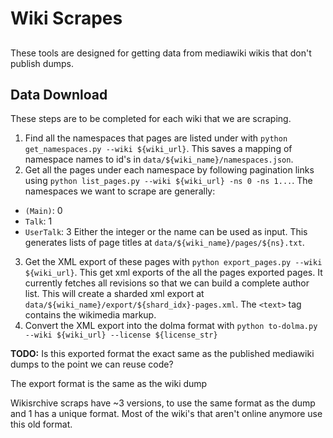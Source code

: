 # Wiki Scrapes
##

These tools are designed for getting data from mediawiki wikis that don't publish dumps.

## Data Download

These steps are to be completed for each wiki that we are scraping.

1. Find all the namespaces that pages are listed under with `python get_namespaces.py --wiki ${wiki_url}`. This saves a mapping of namespace names to id's in `data/${wiki_name}/namespaces.json`.
2. Get all the pages under each namespace by following pagination links using `python list_pages.py --wiki ${wiki_url} -ns 0 -ns 1...`. The namespaces we want to scrape are generally:
  * `(Main)`: 0
  * `Talk`: 1
  * `UserTalk`: 3
Either the integer or the name can be used as input. This generates lists of page titles at `data/${wiki_name}/pages/${ns}.txt`.
3. Get the XML export of these pages with `python export_pages.py --wiki ${wiki_url}`. This get xml exports of the all the pages exported pages. It currently fetches all revisions so that we can build a complete author list. This will create a sharded xml export at `data/${wiki_name}/export/${shard_idx}-pages.xml`. The `<text>` tag contains the wikimedia markup.
4. Convert the XML export into the dolma format with `python to-dolma.py --wiki ${wiki_url} --license ${license_str}`

**TODO:** Is this exported format the exact same as the published mediawiki dumps to the point we can reuse code?

The export format is the same as the wiki dump

Wikisrchive scraps have ~3 versions, to use the same format as the dump and 1 has a unique format. Most of the wiki's
that aren't online anymore use this old format.
